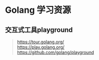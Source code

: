 # Golang 学习资源
## 交互式工具playground
> https://tour.golang.org/  
> https://play.golang.org/  
> https://github.com/golang/playground  